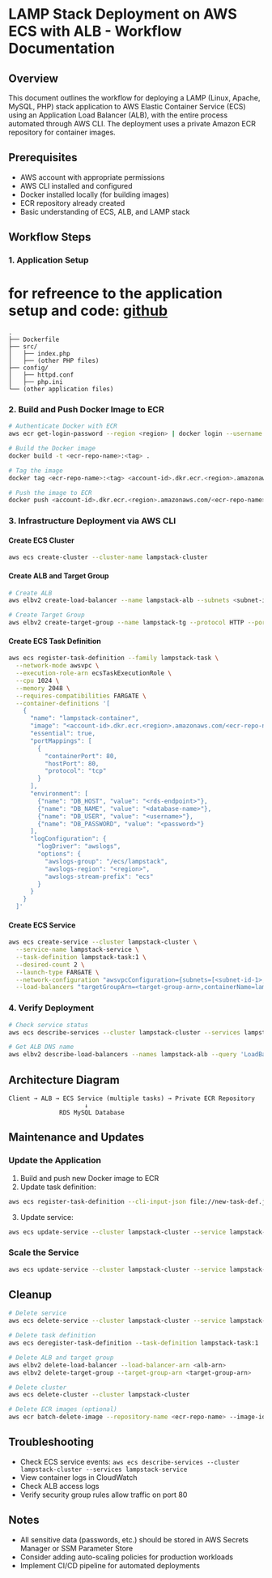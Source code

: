 # LAMP Stack Deployment on AWS ECS with ALB - Workflow Documentation

## Overview
This document outlines the workflow for deploying a LAMP (Linux, Apache, MySQL, PHP) stack application to AWS Elastic Container Service (ECS) using an Application Load Balancer (ALB), with the entire process automated through AWS CLI. The deployment uses a private Amazon ECR repository for container images.

## Prerequisites
- AWS account with appropriate permissions
- AWS CLI installed and configured
- Docker installed locally (for building images)
- ECR repository already created
- Basic understanding of ECS, ALB, and LAMP stack

## Workflow Steps

### 1. Application Setup
# for refreence to the application setup and code: [github](github.com)
```
.
├── Dockerfile
├── src/
│   ├── index.php
│   ├── (other PHP files)
├── config/
│   ├── httpd.conf
│   ├── php.ini
└── (other application files)
```

### 2. Build and Push Docker Image to ECR
```bash
# Authenticate Docker with ECR
aws ecr get-login-password --region <region> | docker login --username AWS --password-stdin <account-id>.dkr.ecr.<region>.amazonaws.com

# Build the Docker image
docker build -t <ecr-repo-name>:<tag> .

# Tag the image
docker tag <ecr-repo-name>:<tag> <account-id>.dkr.ecr.<region>.amazonaws.com/<ecr-repo-name>:<tag>

# Push the image to ECR
docker push <account-id>.dkr.ecr.<region>.amazonaws.com/<ecr-repo-name>:<tag>
```

### 3. Infrastructure Deployment via AWS CLI

#### Create ECS Cluster
```bash
aws ecs create-cluster --cluster-name lampstack-cluster
```

#### Create ALB and Target Group
```bash
# Create ALB
aws elbv2 create-load-balancer --name lampstack-alb --subnets <subnet-id-1> <subnet-id-2> --security-groups <security-group-id>

# Create Target Group
aws elbv2 create-target-group --name lampstack-tg --protocol HTTP --port 80 --vpc-id <vpc-id> --target-type ip --health-check-path /health
```

#### Create ECS Task Definition
```bash
aws ecs register-task-definition --family lampstack-task \
  --network-mode awsvpc \
  --execution-role-arn ecsTaskExecutionRole \
  --cpu 1024 \
  --memory 2048 \
  --requires-compatibilities FARGATE \
  --container-definitions '[
    {
      "name": "lampstack-container",
      "image": "<account-id>.dkr.ecr.<region>.amazonaws.com/<ecr-repo-name>:<tag>",
      "essential": true,
      "portMappings": [
        {
          "containerPort": 80,
          "hostPort": 80,
          "protocol": "tcp"
        }
      ],
      "environment": [
        {"name": "DB_HOST", "value": "<rds-endpoint>"},
        {"name": "DB_NAME", "value": "<database-name>"},
        {"name": "DB_USER", "value": "<username>"},
        {"name": "DB_PASSWORD", "value": "<password>"}
      ],
      "logConfiguration": {
        "logDriver": "awslogs",
        "options": {
          "awslogs-group": "/ecs/lampstack",
          "awslogs-region": "<region>",
          "awslogs-stream-prefix": "ecs"
        }
      }
    }
  ]'
```

#### Create ECS Service
```bash
aws ecs create-service --cluster lampstack-cluster \
  --service-name lampstack-service \
  --task-definition lampstack-task:1 \
  --desired-count 2 \
  --launch-type FARGATE \
  --network-configuration "awsvpcConfiguration={subnets=[<subnet-id-1>,<subnet-id-2>],securityGroups=[<security-group-id>],assignPublicIp=ENABLED}" \
  --load-balancers "targetGroupArn=<target-group-arn>,containerName=lampstack-container,containerPort=80"
```

### 4. Verify Deployment
```bash
# Check service status
aws ecs describe-services --cluster lampstack-cluster --services lampstack-service

# Get ALB DNS name
aws elbv2 describe-load-balancers --names lampstack-alb --query 'LoadBalancers[0].DNSName' --output text
```

## Architecture Diagram
```
Client → ALB → ECS Service (multiple tasks) → Private ECR Repository
                     ↓
              RDS MySQL Database
```

## Maintenance and Updates

### Update the Application
1. Build and push new Docker image to ECR
2. Update task definition:
```bash
aws ecs register-task-definition --cli-input-json file://new-task-def.json
```
3. Update service:
```bash
aws ecs update-service --cluster lampstack-cluster --service lampstack-service --task-definition lampstack-task:2
```

### Scale the Service
```bash
aws ecs update-service --cluster lampstack-cluster --service lampstack-service --desired-count 4
```

## Cleanup
```bash
# Delete service
aws ecs delete-service --cluster lampstack-cluster --service lampstack-service --force

# Delete task definition
aws ecs deregister-task-definition --task-definition lampstack-task:1

# Delete ALB and target group
aws elbv2 delete-load-balancer --load-balancer-arn <alb-arn>
aws elbv2 delete-target-group --target-group-arn <target-group-arn>

# Delete cluster
aws ecs delete-cluster --cluster lampstack-cluster

# Delete ECR images (optional)
aws ecr batch-delete-image --repository-name <ecr-repo-name> --image-ids imageTag=<tag>
```

## Troubleshooting
- Check ECS service events: `aws ecs describe-services --cluster lampstack-cluster --services lampstack-service`
- View container logs in CloudWatch
- Check ALB access logs
- Verify security group rules allow traffic on port 80

## Notes
- All sensitive data (passwords, etc.) should be stored in AWS Secrets Manager or SSM Parameter Store
- Consider adding auto-scaling policies for production workloads
- Implement CI/CD pipeline for automated deployments